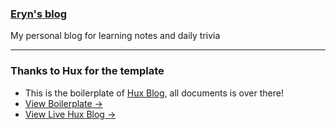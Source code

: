 ### [Eryn's blog](https://eryn-mk.github.io)
My personal blog for learning notes and daily trivia

---------------------
### Thanks to Hux for the template
* This is the boilerplate of [Hux Blog](https://github.com/Huxpro/huxpro.github.io), all documents is over there!
* [View Boilerplate &rarr;](http://huangxuan.me/huxblog-boilerplate/)
* [View Live Hux Blog &rarr;](http://huangxuan.me)


